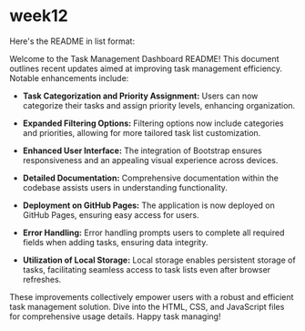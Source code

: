 # week12
Here's the README in list format:

Welcome to the Task Management Dashboard README! This document outlines recent updates aimed at improving task management efficiency. Notable enhancements include:

- **Task Categorization and Priority Assignment:** Users can now categorize their tasks and assign priority levels, enhancing organization.
  
- **Expanded Filtering Options:** Filtering options now include categories and priorities, allowing for more tailored task list customization.

- **Enhanced User Interface:** The integration of Bootstrap ensures responsiveness and an appealing visual experience across devices.

- **Detailed Documentation:** Comprehensive documentation within the codebase assists users in understanding functionality.

- **Deployment on GitHub Pages:** The application is now deployed on GitHub Pages, ensuring easy access for users.

- **Error Handling:** Error handling prompts users to complete all required fields when adding tasks, ensuring data integrity.

- **Utilization of Local Storage:** Local storage enables persistent storage of tasks, facilitating seamless access to task lists even after browser refreshes.

These improvements collectively empower users with a robust and efficient task management solution. Dive into the HTML, CSS, and JavaScript files for comprehensive usage details. Happy task managing!
